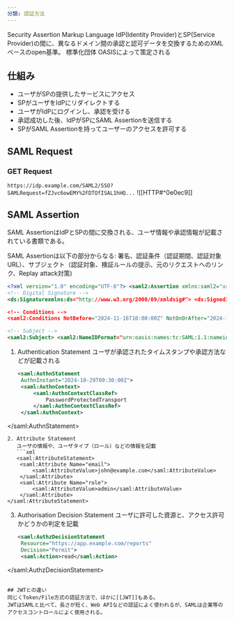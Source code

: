 ```yaml
---
分類: 認証方法
---
```


Security Assertion Markup Language
IdP(Identity Provider)とSP(Service Provider)の間に、異なるドメイン間の承認と認可データを交換するためのXMLベースのopen基準。
標準化団体 OASISによって策定される

## 仕組み
- ユーザがSPの提供したサービスにアクセス
- SPがユーザをIdPにリダイレクトする
- ユーザがIdPにログインし、承認を受ける
- 承認成功した後、IdPがSPにSAML Assertionを送信する
- SPがSAML Assertionを持ってユーザーのアクセスを許可する

## SAML Request
### GET Request
`https://idp.example.com/SAML2/SSO?SAMLRequest=fZJvc6owEMY%2FDTOfISAL1hHQ...`
![[HTTP#^0e0ec9]]

## SAML Assertion
SAML AssertionはIdPとSPの間に交換される、ユーザ情報や承認情報が記載されている書類である。

SAML Assertionは以下の部分からなる:
署名、認証条件（認証期間、認証対象URL）、サブジェクト（認証対象、検証ルールの提示、元のリクエストへのリンク、Replay attack対策)
```xml
<?xml version="1.0" encoding="UTF-8"?> <saml2:Assertion xmlns:saml2="urn:oasis:names:tc:SAML:2.0:assertion"ID="_93af655219464fb403b34436cfb0c5cb1d9a5502" IssueInstant="2024-11-16T10:00:00Z" Version="2.0"><saml2:Issuer>https://idp.example.com</saml2:Issuer> 
<!-- Digital Signature --> 
<ds:Signaturexmlns:ds="http://www.w3.org/2000/09/xmldsig#"> <ds:SignedInfo> <ds:CanonicalizationMethodAlgorithm="http://www.w3.org/2001/10/xml-exc-c14n#"/> <ds:SignatureMethodAlgorithm="http://www.w3.org/2001/04/xmldsig-more#rsa-sha256"/> <ds:ReferenceURI="#_93af655219464fb403b34436cfb0c5cb1d9a5502"> <ds:Transforms> <ds:TransformAlgorithm="http://www.w3.org/2000/09/xmldsig#enveloped-signature"/> <ds:TransformAlgorithm="http://www.w3.org/2001/10/xml-exc-c14n#"/> </ds:Transforms> <ds:DigestMethodAlgorithm="http://www.w3.org/2001/04/xmlenc#sha256"/> <ds:DigestValue>digest_value_here</ds:DigestValue></ds:Reference> </ds:SignedInfo> <ds:SignatureValue>signature_value_here</ds:SignatureValue> <ds:KeyInfo><ds:X509Data> <ds:X509Certificate>certificate_data_here</ds:X509Certificate> </ds:X509Data> </ds:KeyInfo></ds:Signature>

<!-- Conditions --> 
<saml2:Conditions NotBefore="2024-11-16T10:00:00Z" NotOnOrAfter="2024-11-16T10:10:00Z"> <saml2:AudienceRestriction> <saml2:Audience>https://sp.example.com</saml2:Audience></saml2:AudienceRestriction> </saml2:Conditions> 

<!-- Subject --> 
<saml2:Subject> <saml2:NameIDFormat="urn:oasis:names:tc:SAML:1.1:nameid-format:emailAddress"> user@example.com </saml2:NameID><saml2:SubjectConfirmation Method="urn:oasis:names:tc:SAML:2.0:cm:bearer"> <saml2:SubjectConfirmationDataNotOnOrAfter="2024-11-16T10:10:00Z" Recipient="https://sp.example.com/acs" InResponseTo="_abc123"/></saml2:SubjectConfirmation> </saml2:Subject>
```

1. Authentication Statement
   ユーザが承認されたタイムスタンプや承認方法などが記載される
   ```xml
   <saml:AuthnStatement 
    AuthnInstant="2024-10-29T09:30:00Z">
    <saml:AuthnContext>
        <saml:AuthnContextClassRef>
            PasswordProtectedTransport
        </saml:AuthnContextClassRef>
    </saml:AuthnContext>
</saml:AuthnStatement>
```
2. Attribute Statement
   ユーザの情報や、ユーザタイプ（ロール）などの情報を記載
   ```xml
   <saml:AttributeStatement>
    <saml:Attribute Name="email">
        <saml:AttributeValue>john@example.com</saml:AttributeValue>
    </saml:Attribute>
    <saml:Attribute Name="role">
        <saml:AttributeValue>admin</saml:AttributeValue>
    </saml:Attribute>
</saml:AttributeStatement>
```
3. Authorisation Decision Statement
   ユーザに許可した資源と、アクセス許可かどうかの判定を記載
   ```xml
   <saml:AuthzDecisionStatement 
    Resource="https://app.example.com/reports"
    Decision="Permit">
    <saml:Action>read</saml:Action>
</saml:AuthzDecisionStatement>
```

## JWTとの違い
同じくToken/File方式の認証方法で、ほかに[[JWT]]もある。
JWTはSAMLと比べて、長さが短く、Web APIなどの認証によく使われるが、SAMLは企業等のアクセスコントロールによく使用される。